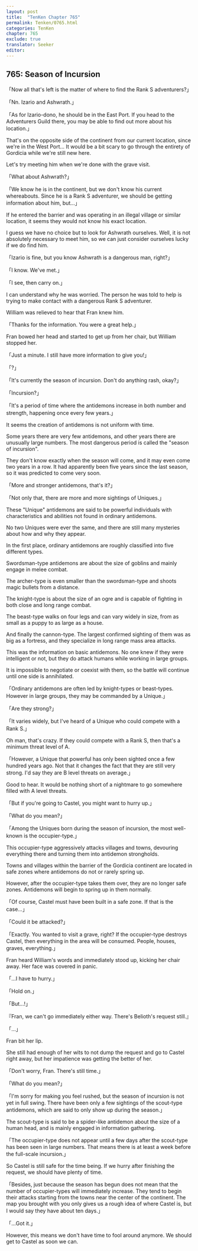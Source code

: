 ```yaml
---
layout: post
title:  "TenKen Chapter 765"
permalink: Tenken/0765.html
categories: TenKen
chapter: 765
exclude: true
translator: Seeker
editor: 
---
```

<h2>765: Season of Incursion</h2>

「Now all that's left is the matter of where to find the Rank S adventurers?」

「Nn. Izario and Ashwrath.」

「As for Izario-dono, he should be in the East Port. If you head to the Adventurers Guild there, you may be able to find out more about his location.」

That's on the opposite side of the continent from our current location, since we're in the West Port... It would be a bit scary to go through the entirety of Gordicia while we're still new here.

Let's try meeting him when we're done with the grave visit.

「What about Ashwrath?」

「We know he is in the continent, but we don't know his current whereabouts. Since he is a Rank S adventurer, we should be getting information about him, but...」

If he entered the barrier and was operating in an illegal village or similar location, it seems they would not know his exact location.

I guess we have no choice but to look for Ashwrath ourselves. Well, it is not absolutely necessary to meet him, so we can just consider ourselves lucky if we do find him.

「Izario is fine, but you know Ashwrath is a dangerous man, right?」

「I know. We've met.」

「I see, then carry on.」

I can understand why he was worried. The person he was told to help is trying to make contact with a dangerous Rank S adventurer.

William was relieved to hear that Fran knew him.

「Thanks for the information. You were a great help.」

Fran bowed her head and started to get up from her chair, but William stopped her.

「Just a minute. I still have more information to give you!」

「?」

「It's currently the season of incursion. Don't do anything rash, okay?」

「Incursion?」

「It's a period of time where the antidemons increase in both number and strength, happening once every few years.」

It seems the creation of antidemons is not uniform with time.

Some years there are very few antidemons, and other years there are unusually large numbers. The most dangerous period is called the "season of incursion".

They don't know exactly when the season will come, and it may even come two years in a row. It had apparently been five years since the last season, so it was predicted to come very soon.

「More and stronger antidemons, that's it?」

「Not only that, there are more and more sightings of Uniques.」

These "Unique" antidemons are said to be powerful individuals with characteristics and abilities not found in ordinary antidemons.

No two Uniques were ever the same, and there are still many mysteries about how and why they appear.

In the first place, ordinary antidemons are roughly classified into five different types.

Swordsman-type antidemons are about the size of goblins and mainly engage in melee combat.

The archer-type is even smaller than the swordsman-type and shoots magic bullets from a distance.

The knight-type is about the size of an ogre and is capable of fighting in both close and long range combat.

The beast-type walks on four legs and can vary widely in size, from as small as a puppy to as large as a house.

And finally the cannon-type. The largest confirmed sighting of them was as big as a fortress, and they specialize in long range mass area attacks.

This was the information on basic antidemons. No one knew if they were intelligent or not, but they do attack humans while working in large groups.

It is impossible to negotiate or coexist with them, so the battle will continue until one side is annihilated.

「Ordinary antidemons are often led by knight-types or beast-types. However in large groups, they may be commanded by a Unique.」

「Are they strong?」

「It varies widely, but I've heard of a Unique who could compete with a Rank S.」

Oh man, that's crazy. If they could compete with a Rank S, then that's a minimum threat level of A.

「However, a Unique that powerful has only been sighted once a few hundred years ago. Not that it changes the fact that they are still very strong. I'd say they are B level threats on average.」

Good to hear. It would be nothing short of a nightmare to go somewhere filled with A level threats.

「But if you're going to Castel, you might want to hurry up.」

「What do you mean?」

「Among the Uniques born during the season of incursion, the most well-known is the occupier-type.」

This occupier-type aggressively attacks villages and towns, devouring everything there and turning them into antidemon strongholds.

Towns and villages within the barrier of the Gordicia continent are located in safe zones where antidemons do not or rarely spring up.

However, after the occupier-type takes them over, they are no longer safe zones. Antidemons will begin to spring up in them normally.

「Of course, Castel must have been built in a safe zone. If that is the case...」

「Could it be attacked?」

「Exactly. You wanted to visit a grave, right? If the occupier-type destroys Castel, then everything in the area will be consumed. People, houses, graves, everything.」

Fran heard William's words and immediately stood up, kicking her chair away. Her face was covered in panic.

「...I have to hurry.」

「Hold on.」

「But...!」

『Fran, we can't go immediately either way. There's Belioth's request still.』

「...」

Fran bit her lip.

She still had enough of her wits to not dump the request and go to Castel right away, but her impatience was getting the better of her.

「Don't worry, Fran. There's still time.」

「What do you mean?」

「I'm sorry for making you feel rushed, but the season of incursion is not yet in full swing. There have been only a few sightings of the scout-type antidemons, which are said to only show up during the season.」

The scout-type is said to be a spider-like antidemon about the size of a human head, and is mainly engaged in information gathering.

「The occupier-type does not appear until a few days after the scout-type has been seen in large numbers. That means there is at least a week before the full-scale incursion.」

So Castel is still safe for the time being. If we hurry after finishing the request, we should have plenty of time.

「Besides, just because the season has begun does not mean that the number of occupier-types will immediately increase. They tend to begin their attacks starting from the towns near the center of the continent. The map you brought with you only gives us a rough idea of where Castel is, but I would say they have about ten days.」

「...Got it.」

However, this means we don't have time to fool around anymore. We should get to Castel as soon we can.




